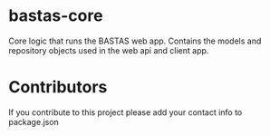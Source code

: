 # bastas-core
Core logic that runs the BASTAS web app. Contains the models and repository objects used in the web api and client app.

# Contributors
If you contribute to this project please add your contact info to package.json